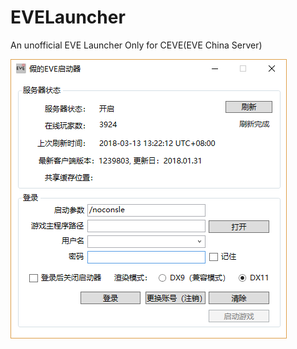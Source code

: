 # EVELauncher
An unofficial EVE Launcher
Only for CEVE(EVE China Server)

![image](https://github.com/Fireblossom/EVELauncher/blob/master/picture.png)
